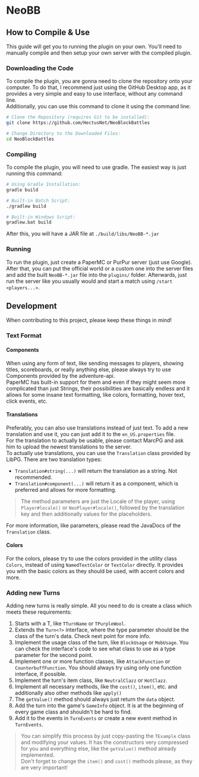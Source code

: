 # NeoBB

## How to Compile & Use

This guide will get you to running the plugin on your own. You'll need to manually compile and then setup your own server with the compiled plugin.

### Downloading the Code

To compile the plugin, you are gonna need to clone the repository onto your computer. To do that, I recommend just using the GitHub Desktop app, as it provides a very simple and easy to use interface, without any command line.  
Additionally, you can use this command to clone it using the command line:

```bash
# Clone the Repository (requires Git to be installed):
git clone https://github.com/HectusNet/NeoBlockBattles

# Change Directory to the Downloaded Files:
cd NeoBlockBattles
```

### Compiling

To compile the plugin, you will need to use gradle. The easiest way is just running this command:

```bash
# Using Gradle Installation:
gradle build

# Built-in Batch Script:
./gradlew build

# Built-in Windows Script:
gradlew.bat build
```

After this, you will have a JAR file at `./build/libs/NeoBB-*.jar`

### Running

To run the plugin, just create a PaperMC or PurPur server (just use Google).  
After that, you can put the official world or a custom one into the server files and add the built `NeoBB-*.jar` file into the `plugins/` folder.
Afterwards, just run the server like you usually would and start a match using `/start <players...>`.

## Development

When contributing to this project, please keep these things in mind!

### Text Format

#### Components

When using any form of text, like sending messages to players, showing titles, scoreboards, or really anything else, please always try to use Components provided by the adventure-api.  
PaperMC has built-in support for them and even if they might seem more complicated than just Strings, their possibilities are basically endless and it allows for some insane text formatting, like colors, formatting, hover text, click events, etc.  

#### Translations

Preferably, you can also use translations instead of just text. To add a new translation and use it, you can just add it to the `en_US.properties` file.  
For the translation to actually be usable, please contact MarcPG and ask him to upload the newest translations to the server.  
To actually use translations, you can use the `Translation` class provided by LibPG. There are two translation types:

- `Translation#string(...)` will return the translation as a string. Not recommended.
- `Translation#component(...)` will return it as a component, which is preferred and allows for more formatting.

> The method parameters are just the Locale of the player, using `Player#locale()` or `NeoPlayer#locale()`, followed by the translation key and then additionally values for the placeholders.  

For more information, like parameters, please read the JavaDocs of the `Translation` class.

#### Colors

For the colors, please try to use the colors provided in the utility class `Colors`, instead of using `NamedTextColor` or `TextColor` directly. It provides you with the basic colors as they should be used, with accent colors and more.

### Adding new Turns

Adding new turns is really simple. All you need to do is create a class which meets these requirements:
1. Starts with a T, like `TTurnName` or `TPurpleWool`.
2. Extends the `Turn<?>` interface, where the type parameter should be the class of the turn's data. Check next point for more info.
3. Implement the usage class of the turn, like `BlockUsage` or `MobUsage`. You can check the interface's code to see what class to use as a type parameter for the second point.
4. Implement one or more function classes, like `AttackFunction` or `CounterbuffFunction`. You should always try using only one function interface, if possible.
5. Implement the turn's item class, like `NeutralClazz` or `HotClazz`.
6. Implement all necessary methods, like the `cost()`, `item()`, etc. and additionally also other methods like `apply()`
7. The `getValue()` method should always just return the `data` object.
8. Add the turn into the game's `GameInfo` object. It is at the beginning of every game class and shouldn't be hard to find.
9. Add it to the events in `TurnEvents` or create a new event method in `TurnEvents`.

> You can simplify this process by just copy-pasting the `TExample` class and modifying your values. It has the constructors very compressed for you and everything else, like the `getValue()` method already implemented.  
> Don't forget to change the `item()` and `cost()` methods please, as they are very important!

